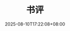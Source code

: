 ---
title: "书评"
description: 
date: 2025-08-10T17:22:08+08:00
image: 
math: 
license: 
hidden: false
comments: true
draft: true
---